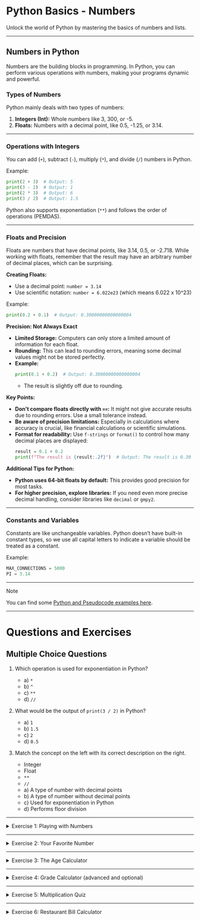 # Python Basics - Numbers

Unlock the world of Python by mastering the basics of numbers and lists.

---

## Numbers in Python

Numbers are the building blocks in programming. In Python, you can perform various operations with numbers, making your programs dynamic and powerful.

### Types of Numbers

Python mainly deals with two types of numbers:

1. **Integers (Int):** Whole numbers like 3, 300, or -5.
2. **Floats:** Numbers with a decimal point, like 0.5, -1.25, or 3.14.

---

### Operations with Integers

You can add (`+`), subtract (`-`), multiply (`*`), and divide (`/`) numbers in Python.

Example:
```python
print(2 + 3)  # Output: 5
print(3 - 2)  # Output: 1
print(2 * 3)  # Output: 6
print(3 / 2)  # Output: 1.5
```

Python also supports exponentiation (`**`) and follows the order of operations (PEMDAS).

---

### Floats and Precision

Floats are numbers that have decimal points, like 3.14, 0.5, or -2.718. 
While working with floats, remember that the result may have an arbitrary number of decimal places, which can be surprising.

**Creating Floats:**
  - Use a decimal point: `number = 3.14`
  - Use scientific notation: `number = 6.022e23` (which means 6.022 x 10^23)

Example:
```python
print(0.2 + 0.1)  # Output: 0.30000000000000004
```

**Precision: Not Always Exact**

- **Limited Storage:** Computers can only store a limited amount of information for each float.
- **Rounding:** This can lead to rounding errors, meaning some decimal values might not be stored perfectly.
- **Example:**
  ```python
  print(0.1 + 0.2)  # Output: 0.30000000000000004
  ```
  - The result is slightly off due to rounding.

**Key Points:**

- **Don't compare floats directly with `==`:** It might not give accurate results due to rounding errors. Use a small tolerance instead.
- **Be aware of precision limitations:** Especially in calculations where accuracy is crucial, like financial calculations or scientific simulations.
- **Format for readability:** Use `f-strings` or `format()` to control how many decimal places are displayed:
  ```python
  result = 0.1 + 0.2
  print(f"The result is {result:.2f}")  # Output: The result is 0.30
  ```

**Additional Tips for Python:**

- **Python uses 64-bit floats by default:** This provides good precision for most tasks.
- **For higher precision, explore libraries:** If you need even more precise decimal handling, consider libraries like `decimal` or `gmpy2`.

---

### Constants and Variables

Constants are like unchangeable variables. Python doesn’t have built-in constant types, so we use all capital letters to indicate a variable should be treated as a constant.

Example:
```python
MAX_CONNECTIONS = 5000
PI = 3.14
```

---

> [!NOTE]
> You can find some [Python and Pseudocode examples here](https://github.com/PeteComSci/intro_comprog/tree/2b0fd138ac33e4a3f657b36eddc40008c2ad4791/topics/basics/topics/operators/examples/python).

---

# Questions and Exercises

## Multiple Choice Questions

1. Which operation is used for exponentiation in Python?
   - a) `*`
   - b) `^`
   - c) `**`
   - d) `//`
   
2. What would be the output of `print(3 / 2)` in Python?
   - a) `1`
   - b) `1.5`
   - c) `2`
   - d) `0.5`

3. Match the concept on the left with its correct description on the right.
   - Integer
   - Float
   - `**`
   - `//`
   - a) A type of number with decimal points
   - b) A type of number without decimal points
   - c) Used for exponentiation in Python
   - d) Performs floor division

---

<details>
  
<summary>Exercise 1: Playing with Numbers</summary>

Create four different operations (addition, subtraction, multiplication, division) that result in a number given by the user. Display the results using `print()`.

Example for number 8:
```python
print(5 + 3)
print(10 - 2)
print(4 * 2)
print(16 / 2)
```

</details>

---

<details>

<summary>Exercise 2: Your Favorite Number</summary>

Store your favorite number in a variable and use it to create a message that reveals your favorite number. Display the message.

Example:
```python
favorite_number = 7
message = f"My favorite number is {favorite_number}."
print(message)
```

</details>

---

<details>

<summary>Exercise 3: The Age Calculator</summary>

Create a program that calculates a person's age in years, months, and days.

1. Ask the user to enter their birth year, month, and day.
2. Calculate and print their age in years, months, and days based on the current date.

_Hint: You may want to explore Python's `datetime` module for dealing with dates._


</details>

---

<details>
  
<summary>Exercise 4: Grade Calculator (advanced and optional) </summary>

Simulate a grading system that calculates the final grade based on multiple scores.

1. Ask the user to input scores for assignments, quizzes, and the final exam.
2. Each category should have its own weight (e.g., assignments 40%, quizzes 20%, final exam 40%).
3. Calculate and display the final weighted grade.

_Hint: Ensure the weights add up to 100%._


</details>

---

<details>

<summary>Exercise 5: Multiplication Quiz</summary>

Develop a quiz program that tests the user's multiplication skills.

1. The program should randomly generate two numbers to multiply.
2. Ask the user to input the answer.
3. Check the answer and give feedback (correct or incorrect).
4. Repeat the process for a set number of times and then display the final score.

_Hint: Use the `random` module to generate numbers._

</details>

---

<details>
  
<summary>Exercise 6: Restaurant Bill Calculator</summary>

Create a program that calculates the total bill at a restaurant, including tax and tip.

1. Ask the user to input the cost of their meal.
2. Add a specific percentage for tax and another percentage for the tip.
3. Display the meal cost, tax amount, tip amount, and total bill.

_Hint: Ensure that percentages are converted correctly for calculations._

</details>

